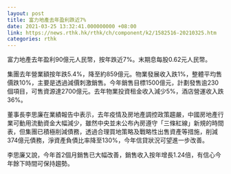 ```yaml
---
layout: post
title: 富力地產去年盈利跌近7%
date: 2021-03-25 13:32:41.000000000 +08:00
link: https://news.rthk.hk/rthk/ch/component/k2/1582516-20210325.htm
categories: rthk
---
```


富力地產去年盈利90億元人民幣，按年跌近7%。末期息每股0.62元人民幣。

集團去年營業額按年跌5.4%，降至約859億元。物業發展收入跌1%，整體平均售價跌10%，主要是透過減價刺激銷售。今年銷售目標1500億元，計劃發售逾230個項目，可售資源達2700億元。去年物業投資租金收入減少5%，酒店營運收入跌36%。

董事長李思廉在業績報告中表示，去年疫情及房地產調控政策趨嚴，中國房地產行業可動用流動資金大幅減少，雖然中央並未公布內房遵守「三條紅線」新規的時間表，但集團已積極削減債務，透過合理買地策略及戰略性出售資產等措施，削減374億元債務，淨資產負債比率降至130%，今年信貸狀況可望進一步改善。

李思廉又說，今年首2個月銷售已大幅改善，銷售收入按年增長1.24倍，有信心今年餘下時間可保持趨勢。
